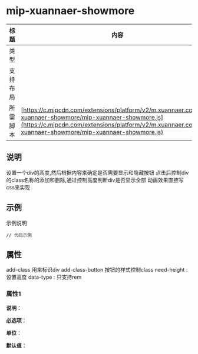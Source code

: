 # mip-xuannaer-showmore

标题|内容
----|----
类型|
支持布局|
所需脚本| [https://c.mipcdn.com/extensions/platform/v2/m.xuannaer.com/mip-xuannaer-showmore/mip-xuannaer-showmore.js](https://c.mipcdn.com/extensions/platform/v2/m.xuannaer.com/mip-xuannaer-showmore/mip-xuannaer-showmore.js)

## 说明
设置一个div的高度,然后根据内容来确定是否需要显示和隐藏按钮
点击后控制div的class名称的添加和删除,通过控制高度判断div是否显示全部
动画效果直接写css来实现

## 示例

示例说明

```
// 代码示例
```

## 属性
add-class 用来标识div
add-class-button 按钮的样式控制class
 need-height : 设置高度
 data-type : 只支持rem
### 属性1

**说明**：

**必选项**：
    
**单位**：

**默认值**：
